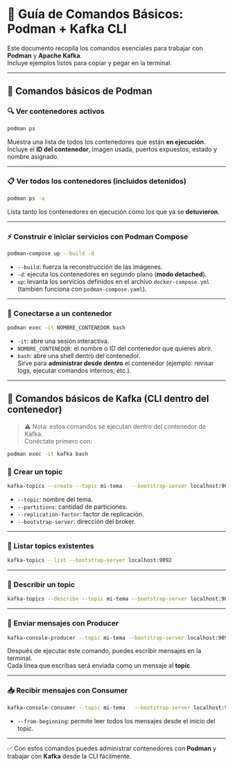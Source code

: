 # 📘 Guía de Comandos Básicos: Podman + Kafka CLI

Este documento recopila los comandos esenciales para trabajar con **Podman** y **Apache Kafka**.  
Incluye ejemplos listos para copiar y pegar en la terminal.

---

## 🐙 Comandos básicos de Podman

### 🔍 Ver contenedores activos
```bash
podman ps
```
Muestra una lista de todos los contenedores que están **en ejecución**.  
Incluye el **ID del contenedor**, imagen usada, puertos expuestos, estado y nombre asignado.

---

### 📋 Ver todos los contenedores (incluidos detenidos)
```bash
podman ps -a
```
Lista tanto los contenedores en ejecución como los que ya se **detuvieron**.

---

### ⚡ Construir e iniciar servicios con Podman Compose
```bash
podman-compose up --build -d
```
- `--build`: fuerza la reconstrucción de las imágenes.  
- `-d`: ejecuta los contenedores en segundo plano (**modo detached**).  
- `up`: levanta los servicios definidos en el archivo `docker-compose.yml` (también funciona con `podman-compose.yaml`).  

---

### 🔗 Conectarse a un contenedor
```bash
podman exec -it NOMBRE_CONTENEDOR bash
```
- `-it`: abre una sesión interactiva.  
- `NOMBRE_CONTENEDOR`: el nombre o ID del contenedor que quieres abrir.  
- `bash`: abre una shell dentro del contenedor.  
Sirve para **administrar desde dentro** el contenedor (ejemplo: revisar logs, ejecutar comandos internos, etc.).

---

## 📡 Comandos básicos de Kafka (CLI dentro del contenedor)

> ⚠️ Nota: estos comandos se ejecutan dentro del contenedor de Kafka.  
Conéctate primero con:  
```bash
podman exec -it kafka bash
```

### 📌 Crear un topic
```bash
kafka-topics --create --topic mi-tema   --bootstrap-server localhost:9092   --partitions 1   --replication-factor 1
```
- `--topic`: nombre del tema.  
- `--partitions`: cantidad de particiones.  
- `--replication-factor`: factor de replicación.  
- `--bootstrap-server`: dirección del broker.

---

### 📌 Listar topics existentes
```bash
kafka-topics --list --bootstrap-server localhost:9092
```

---

### 📌 Describir un topic
```bash
kafka-topics --describe --topic mi-tema --bootstrap-server localhost:9092
```

---

### 📨 Enviar mensajes con Producer
```bash
kafka-console-producer --topic mi-tema --bootstrap-server localhost:9092
```
Después de ejecutar este comando, puedes escribir mensajes en la terminal.  
Cada línea que escribas será enviada como un mensaje al **topic**.

---

### 📥 Recibir mensajes con Consumer
```bash
kafka-console-consumer --topic mi-tema   --bootstrap-server localhost:9092   --from-beginning
```
- `--from-beginning`: permite leer todos los mensajes desde el inicio del topic.

---

✅ Con estos comandos puedes administrar contenedores con **Podman** y trabajar con **Kafka** desde la CLI fácilmente.
